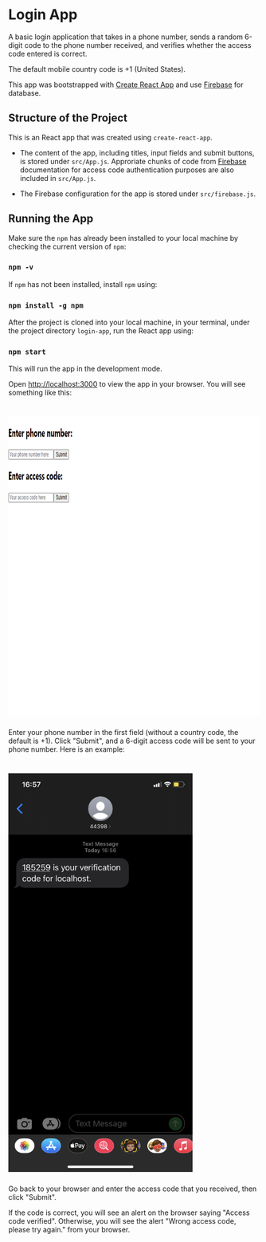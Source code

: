 # Login App

A basic login application that takes in a phone number, sends a random 6-digit code to the phone number received, and verifies whether the access code entered is correct. 

The default mobile country code is +1 (United States).

This app was bootstrapped with [Create React App](https://github.com/facebook/create-react-app) and use [Firebase](https://firebase.google.com/) for database.

## Structure of the Project

This is an React app that was created using `create-react-app`. 

- The content of the app, including titles, input fields and submit buttons, is stored under `src/App.js`. Approriate chunks of code from [Firebase](https://firebase.google.com/) documentation for access code authentication purposes are also included in `src/App.js`.

- The Firebase configuration for the app is stored under `src/firebase.js`.

## Running the App

Make sure the `npm` has already been installed to your local machine by checking the current version of `npm`:

### `npm -v`

If `npm` has not been installed, install `npm` using:

### `npm install -g npm`

After the project is cloned into your local machine, in your terminal, under the project directory `login-app`, run the React app using:

### `npm start`

This will run the app in the development mode.

Open [http://localhost:3000](http://localhost:3000) to view the app in your browser. You will see something like this:

# <img alt="UI" src="images/app.png" height="600" width="800">

Enter your phone number in the first field (without a country code, the default is +1). Click "Submit", and a 6-digit access code will be sent to your phone number. Here is an example:

# <img alt="verify" src="images/access-code.png" height="800" width="370">

Go back to your browser and enter the access code that you received, then click "Submit". 

If the code is correct, you will see an alert on the browser saying "Access code verified". Otherwise, you will see the alert "Wrong access code, please try again." from your browser.


